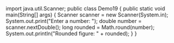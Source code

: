 import java.util.Scanner;
public class Demo19 {
    public static void main(String[] args) {
        Scanner scanner = new Scanner(System.in);
        System.out.print("Enter a number: ");
        double number = scanner.nextDouble();
        long rounded = Math.round(number);
        System.out.println("Rounded figure: " + rounded);
    }
}
